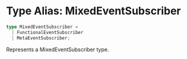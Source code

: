 # Type Alias: MixedEventSubscriber

```ts
type MixedEventSubscriber = 
  | FunctionalEventSubscriber
  | MetaEventSubscriber;
```

Represents a MixedEventSubscriber type.
